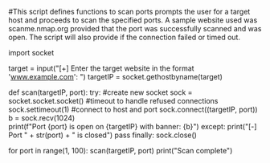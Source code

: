 #This script defines functions to scan ports prompts the user for a target host and proceeds to scan the specified ports. A sample website used was scanme.nmap.org provided that the port was successfully scanned and was open. The script will also provide if the connection failed or timed out.

import socket

target = input("[+] Enter the target website in the format 'www.example.com': ")
targetIP = socket.gethostbyname(target)

def scan(targetIP, port):
    try:
      #create new socket
      sock = socket.socket.socket()
      #timeout to handle refused connections
      sock.settimeout(1)
      #connect to host and port
      sock.connect((targetIP, port))
      b = sock.recv(1024)   
      print(f"Port {port} is open on {targetIP} with banner: {b}")
    except:
      print("[-] Port " + str(port) + " is closed")
      pass
    finally:
      sock.close()

for port in range(1, 100):
  scan(targetIP, port)
print("Scan complete")

